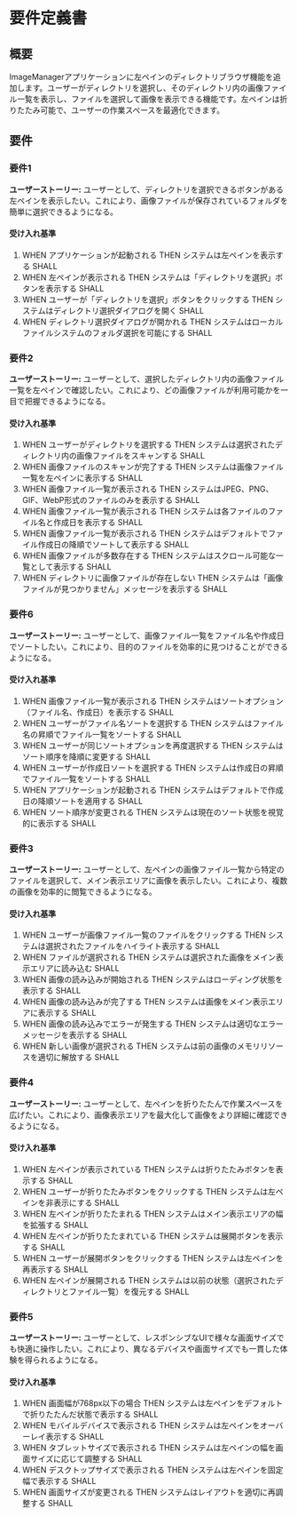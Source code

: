 # 要件定義書

## 概要

ImageManagerアプリケーションに左ペインのディレクトリブラウザ機能を追加します。ユーザーがディレクトリを選択し、そのディレクトリ内の画像ファイル一覧を表示し、ファイルを選択して画像を表示できる機能です。左ペインは折りたたみ可能で、ユーザーの作業スペースを最適化できます。

## 要件

### 要件1

**ユーザーストーリー:** ユーザーとして、ディレクトリを選択できるボタンがある左ペインを表示したい。これにより、画像ファイルが保存されているフォルダを簡単に選択できるようになる。

#### 受け入れ基準

1. WHEN アプリケーションが起動される THEN システムは左ペインを表示する SHALL
2. WHEN 左ペインが表示される THEN システムは「ディレクトリを選択」ボタンを表示する SHALL
3. WHEN ユーザーが「ディレクトリを選択」ボタンをクリックする THEN システムはディレクトリ選択ダイアログを開く SHALL
4. WHEN ディレクトリ選択ダイアログが開かれる THEN システムはローカルファイルシステムのフォルダ選択を可能にする SHALL

### 要件2

**ユーザーストーリー:** ユーザーとして、選択したディレクトリ内の画像ファイル一覧を左ペインで確認したい。これにより、どの画像ファイルが利用可能かを一目で把握できるようになる。

#### 受け入れ基準

1. WHEN ユーザーがディレクトリを選択する THEN システムは選択されたディレクトリ内の画像ファイルをスキャンする SHALL
2. WHEN 画像ファイルのスキャンが完了する THEN システムは画像ファイル一覧を左ペインに表示する SHALL
3. WHEN 画像ファイル一覧が表示される THEN システムはJPEG、PNG、GIF、WebP形式のファイルのみを表示する SHALL
4. WHEN 画像ファイル一覧が表示される THEN システムは各ファイルのファイル名と作成日を表示する SHALL
5. WHEN 画像ファイル一覧が表示される THEN システムはデフォルトでファイル作成日の降順でソートして表示する SHALL
6. WHEN 画像ファイルが多数存在する THEN システムはスクロール可能な一覧として表示する SHALL
7. WHEN ディレクトリに画像ファイルが存在しない THEN システムは「画像ファイルが見つかりません」メッセージを表示する SHALL

### 要件6

**ユーザーストーリー:** ユーザーとして、画像ファイル一覧をファイル名や作成日でソートしたい。これにより、目的のファイルを効率的に見つけることができるようになる。

#### 受け入れ基準

1. WHEN 画像ファイル一覧が表示される THEN システムはソートオプション（ファイル名、作成日）を表示する SHALL
2. WHEN ユーザーがファイル名ソートを選択する THEN システムはファイル名の昇順でファイル一覧をソートする SHALL
3. WHEN ユーザーが同じソートオプションを再度選択する THEN システムはソート順序を降順に変更する SHALL
4. WHEN ユーザーが作成日ソートを選択する THEN システムは作成日の昇順でファイル一覧をソートする SHALL
5. WHEN アプリケーションが起動される THEN システムはデフォルトで作成日の降順ソートを適用する SHALL
6. WHEN ソート順序が変更される THEN システムは現在のソート状態を視覚的に表示する SHALL

### 要件3

**ユーザーストーリー:** ユーザーとして、左ペインの画像ファイル一覧から特定のファイルを選択して、メイン表示エリアに画像を表示したい。これにより、複数の画像を効率的に閲覧できるようになる。

#### 受け入れ基準

1. WHEN ユーザーが画像ファイル一覧のファイルをクリックする THEN システムは選択されたファイルをハイライト表示する SHALL
2. WHEN ファイルが選択される THEN システムは選択された画像をメイン表示エリアに読み込む SHALL
3. WHEN 画像の読み込みが開始される THEN システムはローディング状態を表示する SHALL
4. WHEN 画像の読み込みが完了する THEN システムは画像をメイン表示エリアに表示する SHALL
5. WHEN 画像の読み込みでエラーが発生する THEN システムは適切なエラーメッセージを表示する SHALL
6. WHEN 新しい画像が選択される THEN システムは前の画像のメモリリソースを適切に解放する SHALL

### 要件4

**ユーザーストーリー:** ユーザーとして、左ペインを折りたたんで作業スペースを広げたい。これにより、画像表示エリアを最大化して画像をより詳細に確認できるようになる。

#### 受け入れ基準

1. WHEN 左ペインが表示されている THEN システムは折りたたみボタンを表示する SHALL
2. WHEN ユーザーが折りたたみボタンをクリックする THEN システムは左ペインを非表示にする SHALL
3. WHEN 左ペインが折りたたまれる THEN システムはメイン表示エリアの幅を拡張する SHALL
4. WHEN 左ペインが折りたたまれている THEN システムは展開ボタンを表示する SHALL
5. WHEN ユーザーが展開ボタンをクリックする THEN システムは左ペインを再表示する SHALL
6. WHEN 左ペインが展開される THEN システムは以前の状態（選択されたディレクトリとファイル一覧）を復元する SHALL

### 要件5

**ユーザーストーリー:** ユーザーとして、レスポンシブなUIで様々な画面サイズでも快適に操作したい。これにより、異なるデバイスや画面サイズでも一貫した体験を得られるようになる。

#### 受け入れ基準

1. WHEN 画面幅が768px以下の場合 THEN システムは左ペインをデフォルトで折りたたんだ状態で表示する SHALL
2. WHEN モバイルデバイスで表示される THEN システムは左ペインをオーバーレイ表示する SHALL
3. WHEN タブレットサイズで表示される THEN システムは左ペインの幅を画面サイズに応じて調整する SHALL
4. WHEN デスクトップサイズで表示される THEN システムは左ペインを固定幅で表示する SHALL
5. WHEN 画面サイズが変更される THEN システムはレイアウトを適切に再調整する SHALL
